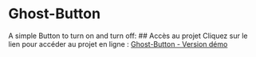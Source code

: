 # Ghost-Button
A simple Button to turn on and turn off: ## Accès au projet  Cliquez sur le lien pour accéder au projet en ligne :   [Ghost-Button - Version démo](https://nearoofly.github.io/Ghost-Button/)
